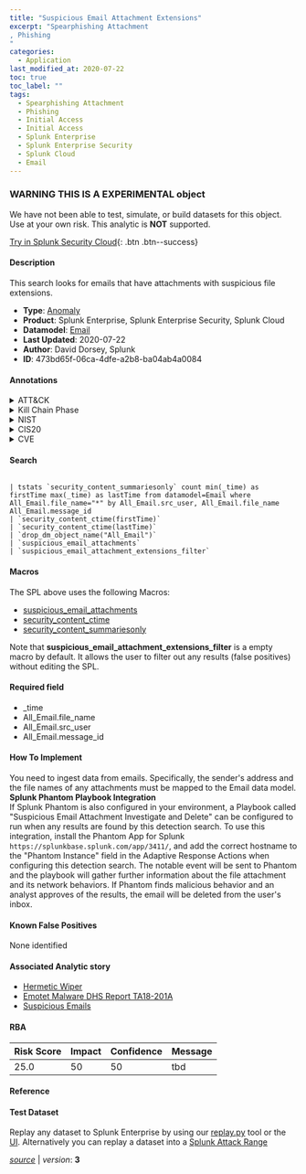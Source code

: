 ```yaml
---
title: "Suspicious Email Attachment Extensions"
excerpt: "Spearphishing Attachment
, Phishing
"
categories:
  - Application
last_modified_at: 2020-07-22
toc: true
toc_label: ""
tags:
  - Spearphishing Attachment
  - Phishing
  - Initial Access
  - Initial Access
  - Splunk Enterprise
  - Splunk Enterprise Security
  - Splunk Cloud
  - Email
---
```


###  WARNING THIS IS A EXPERIMENTAL object
We have not been able to test, simulate, or build datasets for this object. Use at your own risk. This analytic is **NOT** supported.


[Try in Splunk Security Cloud](https://www.splunk.com/en_splunk_app_enrichmentus/cyber-security.html){: .btn .btn--success}

#### Description

This search looks for emails that have attachments with suspicious file extensions.

- **Type**: [Anomaly](https://github.com/splunk/security_content/wiki/Detection-Analytic-Types)
- **Product**: Splunk Enterprise, Splunk Enterprise Security, Splunk Cloud
- **Datamodel**: [Email](https://docs.splunk.com/Documentation/CIM/latest/User/Email)
- **Last Updated**: 2020-07-22
- **Author**: David Dorsey, Splunk
- **ID**: 473bd65f-06ca-4dfe-a2b8-ba04ab4a0084


#### Annotations

<details>
  <summary>ATT&CK</summary>

<div markdown="1">


| ID             | Technique        |  Tactic             |
| -------------- | ---------------- |-------------------- |
| [T1566.001](https://attack.mitre.org/techniques/T1566/001/) | Spearphishing Attachment | Initial Access |

| [T1566](https://attack.mitre.org/techniques/T1566/) | Phishing | Initial Access |

</div>
</details>


<details>
  <summary>Kill Chain Phase</summary>

<div markdown="1">

* Delivery


</div>
</details>


<details>
  <summary>NIST</summary>

<div markdown="1">

* DE.AE
* PR.IP



</div>
</details>

<details>
  <summary>CIS20</summary>

<div markdown="1">

* CIS 3
* CIS 7
* CIS 12



</div>
</details>

<details>
  <summary>CVE</summary>

<div markdown="1">


</div>
</details>

#### Search

```

| tstats `security_content_summariesonly` count min(_time) as firstTime max(_time) as lastTime from datamodel=Email where All_Email.file_name="*" by All_Email.src_user, All_Email.file_name All_Email.message_id 
| `security_content_ctime(firstTime)` 
| `security_content_ctime(lastTime)` 
| `drop_dm_object_name("All_Email")` 
| `suspicious_email_attachments` 
| `suspicious_email_attachment_extensions_filter` 
```

#### Macros
The SPL above uses the following Macros:
* [suspicious_email_attachments](https://github.com/splunk/security_content/blob/develop/macros/suspicious_email_attachments.yml)
* [security_content_ctime](https://github.com/splunk/security_content/blob/develop/macros/security_content_ctime.yml)
* [security_content_summariesonly](https://github.com/splunk/security_content/blob/develop/macros/security_content_summariesonly.yml)

Note that **suspicious_email_attachment_extensions_filter** is a empty macro by default. It allows the user to filter out any results (false positives) without editing the SPL.

#### Required field
* _time
* All_Email.file_name
* All_Email.src_user
* All_Email.message_id


#### How To Implement
You need to ingest data from emails. Specifically, the sender's address and the file names of any attachments must be mapped to the Email data model. \
 **Splunk Phantom Playbook Integration**\
If Splunk Phantom is also configured in your environment, a Playbook called "Suspicious Email Attachment Investigate and Delete" can be configured to run when any results are found by this detection search. To use this integration, install the Phantom App for Splunk `https://splunkbase.splunk.com/app/3411/`, and add the correct hostname to the "Phantom Instance" field in the Adaptive Response Actions when configuring this detection search. The notable event will be sent to Phantom and the playbook will gather further information about the file attachment and its network behaviors. If Phantom finds malicious behavior and an analyst approves of the results, the email will be deleted from the user's inbox.

#### Known False Positives
None identified

#### Associated Analytic story
* [Hermetic Wiper](/stories/hermetic_wiper)
* [Emotet Malware  DHS Report TA18-201A ](/stories/emotet_malware__dhs_report_ta18-201a_)
* [Suspicious Emails](/stories/suspicious_emails)




#### RBA

| Risk Score  | Impact      | Confidence   | Message      |
| ----------- | ----------- |--------------|--------------|
| 25.0 | 50 | 50 | tbd |


#### Reference


#### Test Dataset
Replay any dataset to Splunk Enterprise by using our [replay.py](https://github.com/splunk/attack_data#using-replaypy) tool or the [UI](https://github.com/splunk/attack_data#using-ui).
Alternatively you can replay a dataset into a [Splunk Attack Range](https://github.com/splunk/attack_range#replay-dumps-into-attack-range-splunk-server)



[*source*](https://github.com/splunk/security_content/tree/develop/detections/experimental/application/suspicious_email_attachment_extensions.yml) \| *version*: **3**